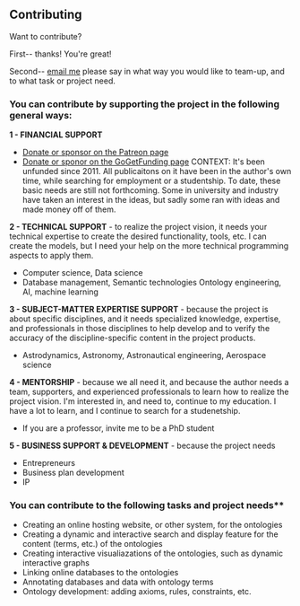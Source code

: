 ## Contributing

Want to contribute?

First-- thanks! You're great!

Second-- [email me](mailto:rrovetto@terpalum.umd.edu) please say in what way you would like to team-up, and to what task or project need.

### You can contribute by supporting the project in the following general ways:

**1 - FINANCIAL SUPPORT** 
* [Donate or sponsor on the Patreon page](www.patreon.com/user?u=6298778)
* [Donate or sponor on the GoGetFunding page](https://tinyurl.com/y9qegjsh) 
CONTEXT: It's been unfunded since 2011. All publicaitons on it have been in the author's own time, while searching for employment or a studentship. To date, these basic needs are still not forthcoming. Some in university and industry have taken an interest in the ideas, but sadly some ran with ideas and made money off of them.

**2 - TECHNICAL SUPPORT** - to realize the project vision, it needs your technical expertise to create the desired functionality, tools, etc. I can create the models, but I need your help on the more technical programming aspects to apply them.
* Computer science, Data science
* Database management, Semantic technologies Ontology engineering, AI, machine learning

**3 - SUBJECT-MATTER EXPERTISE SUPPORT** - because the project is about specific disciplines, and it needs specialized knowledge, expertise, and professionals in those disciplines to help develop and to verify the accuracy of the discipline-specific content in the project products.
* Astrodynamics, Astronomy, Astronautical engineering, Aerospace science

**4 - MENTORSHIP** - because we all need it, and because the author needs a team, supporters, and experienced professionals to learn how to realize the project vision. I'm interested in, and need to, continue to my education. I have a lot to learn, and I continue to search for a  studenetship. 
* If you are a professor, invite me to be a PhD student

**5 - BUSINESS SUPPORT & DEVELOPMENT** - because the project needs
* Entrepreneurs
* Business plan development
* IP


### You can contribute to the following tasks and project needs**
* Creating an online hosting website, or other system, for the ontologies
* Creating a dynamic and interactive search and display feature for the content (terms, etc.) of the ontologies
* Creating interactive visualiazations of the ontologies, such as dynamic interactive graphs
* Linking online databases to the ontologies
* Annotating databases and data with ontology terms
* Ontology development: adding axioms, rules, constraints, etc.
